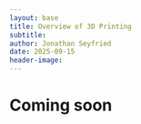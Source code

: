 ```yaml
---
layout: base
title: Overview of 3D Printing
subtitle:
author: Jonathan Seyfried
date: 2025-09-15
header-image: 
---
```


# Coming soon